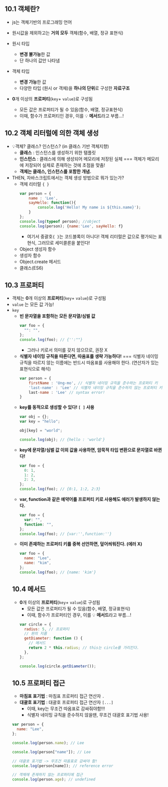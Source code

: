 ## 10.1 객체란?

- js는 객체기반의 프로그래밍 언어
- 원시값을 제외하고는 **거의 모두** 객체(함수, 배열, 정규 표현식)

- 원시 타입
  - **변경 불가능**한 값
  - 단 하나의 값만 나타냄
- 객체 타입

  - **변경 가능**한 값
  - 다양한 타입 (원시 or 객체)을 **하나의 단위**로 구성한 **자료구조**

- **0**개 이상의 **프로퍼티**(`key`+ `value`)로 구성됨
  - 모든 값은 프로퍼티가 될 수 있음(함수, 배열, 정규표현식)
  - 이때, 함수가 프로퍼티인 경우, 이를 💡 **메서드**라고 부름…!

## 10.2 객체 리터럴에 의한 객체 생성

- 💡객체? 클래스? 인스턴스? (in 클래스 기반 객체지향)
  - **클래스** : 인스턴스를 생성하기 위한 탬플릿
  - **인스턴스** : 클래스에 의해 생성되어 메모리에 저장된 실체 === 객체가 메모리에 저장되어 실제로 존재하는 것에 초점을 맞춤!
  - **객체는 클래스, 인스턴스를 포함한 개념.**
- THEN, 자바스크립트에서는 객체 생성 방법으로 뭐가 있는가?
  - 객체 리터럴 `{ }`
    ```jsx
    var person = {
    	name : 'Lee',
    	sayHello: function(){
    		console.log('Hello! My name is ${this.name}');
    	}
    };
    console.log(typeof person); //object
    console.log(person); {name:'Lee', sayHello: f}
    ```
    - 여기서 중괄호`{ }`는 코드블록이 아니다! 객체 리터럴은 값으로 평가되는 표현식, 그러므로 세미콜론을 붙인다!
  - Object 생성자 함수
  - 생성자 함수
  - Object.create 메서드
  - 클래스(ES6)

## 10.3 프로퍼티

- 객체는 **0**개 이상의 **프로퍼티**(`key`+ `value`)로 구성됨
- `value` 는 모든 값 가능!
- `key`
  - **빈 문자열을 포함하는 모든 문자열/심벌 값**
    ```jsx
    var foo = {
      "": "",
    };
    console.log(foo); // {'':""}
    ```
    - 그러나 키로서 의미를 갖지 않으므로, 권장 X
  - **식별자 네이밍 규칙을 따른다면, 따옴표를 생략 가능하다!**
    === 식별자 네이밍 규칙을 따르지 않는 이름에는 반드시 따옴표를 사용해야 한다. (연산자가 있는 표현식으로 해석)
    ```jsx
    var person = {
    	firstName : 'Ung-mo', // 식별자 네이밍 규칙을 준수하는 프로퍼티 키
    	'last-name' : 'Lee' // 식별자 네이밍 규칙을 준수하지 않는 프로퍼티 키
    	last-name : 'Lee' // syntax error!
    }
    ```
  - **key를 동적으로 생성할 수 있다! `[ ]` 사용**
    ```jsx
    var obj = {};
    var key = "hello";

    obj[key] = "world";

    console.log(obj); // {hello : 'world'}
    ```
  - **key에 문자열/심벌 값 이외 값을 사용하면, 암묵적 타입 변환으로 문자열로 바뀐다!**
    ```jsx
    var foo = {
      0: 1,
      1: 2,
      2: 3,
    };
    console.log(foo); // {0:1, 1:2, 2:3}
    ```
  - **var, function과 같은 예약어를 프로퍼티 키로 사용해도 에러가 발생하지 않는다.**
    ```jsx
    var foo = {
      var: "",
      function: "",
    };
    console.log(foo); // {var:'',function:''}
    ```
  - **이미 존재하는 프로퍼티 키를 중복 선언하면, 덮어씌워진다. (에러 X)**
    ```jsx
    var foo = {
      name: "Lee",
      name: "kim",
    };
    console.log(foo); // {name: 'kim'}
    ```
  ## 10.4 메서드
  - **0**개 이상의 **프로퍼티**(`key`+ `value`)로 구성됨
    - 모든 값은 프로퍼티가 될 수 있음(함수, 배열, 정규표현식)
    - 이때, 함수가 프로퍼티인 경우, 이를 💡 **메서드**라고 부름…!
    ```jsx
    var circle = {
      radius: 5, // 프로퍼티
      // 원의 지름
      getDiameter: function () {
        // 메서드
        return 2 * this.radius; // this는 circle를 가리킨다.
      },
    };

    console.log(circle.getDiameter());
    ```
  ## 10.5 프로퍼티 접근
  - **마침표 표기법** : 마침표 프로퍼티 접근 연산자 `.`
  - **대괄호 표기법** : 대괄호 프로퍼티 접근 연산자 `[...]`
    - 이때, key는 무조건 따옴표로 감싸줘야함!!!
    - 식별자 네이밍 규칙을 준수하지 않을땐, 무조건 대괄호 표기법 사용!
  ```jsx
  var person = {
    name: "Lee",
  };

  console.log(person.name); // Lee

  console.log(person["name"]); // Lee

  // 대괄호 표기법 -> 무조건 따옴표로 감싸야 함!
  console.log(person[name]); // reference error

  // 객체에 존재하지 않는 프로퍼티에 접근
  console.log(person.age); // undefined
  ```
